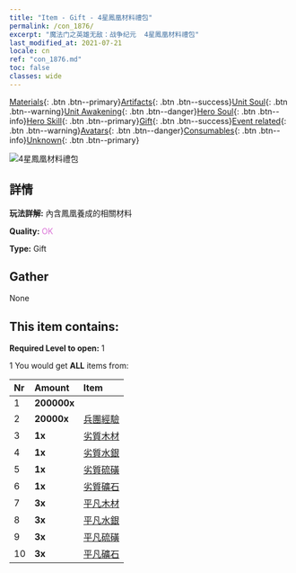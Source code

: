 ```yaml
---
title: "Item - Gift - 4星鳳凰材料禮包"
permalink: /con_1876/
excerpt: "魔法门之英雄无敌：战争纪元  4星鳳凰材料禮包"
last_modified_at: 2021-07-21
locale: cn
ref: "con_1876.md"
toc: false
classes: wide
---
```

 [Materials](/ItemsCN/){: .btn .btn--primary}[Artifacts](/ItemsCN/Artifacts/){: .btn .btn--success}[Unit Soul](/ItemsCN/UnitSoul/){: .btn .btn--warning}[Unit Awakening](/ItemsCN/UnitAwakening/){: .btn .btn--danger}[Hero Soul](/ItemsCN/HeroSoul/){: .btn .btn--info}[Hero Skill](/ItemsCN/HeroSkill/){: .btn .btn--primary}[Gift](/ItemsCN/Gift/){: .btn .btn--success}[Event related](/ItemsCN/Events/){: .btn .btn--warning}[Avatars](/ItemsCN/Avatars/){: .btn .btn--danger}[Consumables](/ItemsCN/Consumables/){: .btn .btn--info}[Unknown](/ItemsCN/Unknown/){: .btn .btn--primary}

 ![4星鳳凰材料禮包](/images/t/i_907499.png)

## 詳情
 **玩法詳解:** 內含鳳凰養成的相關材料

 **Quality:** <span style="color: #DA70D6">OK</span>

 **Type:** Gift

## Gather

  None

## This item contains:

 **Required Level to open:** 1

 1 You would get **ALL** items  from:

  | Nr | Amount |     Item    |
  |:---|:-------|:------------|
  | 1 |  **200000x** | <i class="fas fa-coins"/> |  | 
  | 2 |  **20000x** | [兵團經驗](/cn/Items/con_902/) |  | 
  | 3 |  **1x** | [劣質木材](/cn/Items/mat_1/) |  | 
  | 4 |  **1x** | [劣質水銀](/cn/Items/mat_2/) |  | 
  | 5 |  **1x** | [劣質硫磺](/cn/Items/mat_3/) |  | 
  | 6 |  **1x** | [劣質礦石](/cn/Items/mat_1/) |  | 
  | 7 |  **3x** | [平凡木材](/cn/Items/mat_7/) |  | 
  | 8 |  **3x** | [平凡水銀](/cn/Items/mat_8/) |  | 
  | 9 |  **3x** | [平凡硫磺](/cn/Items/mat_9/) |  | 
  | 10 |  **3x** | [平凡礦石](/cn/Items/mat_6/) |  | 
